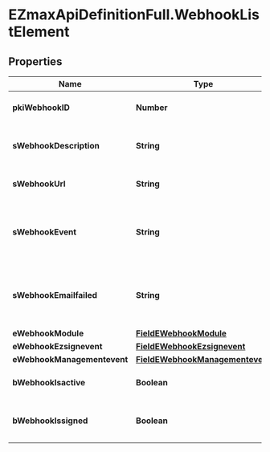 # EZmaxApiDefinitionFull.WebhookListElement

## Properties

Name | Type | Description | Notes
------------ | ------------- | ------------- | -------------
**pkiWebhookID** | **Number** | The unique ID of the Webhook | 
**sWebhookDescription** | **String** | The description of the Webhook | 
**sWebhookUrl** | **String** | The URL of the Webhook callback | 
**sWebhookEvent** | **String** | The concatenated string to describe the Webhook event | 
**sWebhookEmailfailed** | **String** | The email that will receive the Webhook in case all attempts fail | 
**eWebhookModule** | [**FieldEWebhookModule**](FieldEWebhookModule.md) |  | 
**eWebhookEzsignevent** | [**FieldEWebhookEzsignevent**](FieldEWebhookEzsignevent.md) |  | [optional] 
**eWebhookManagementevent** | [**FieldEWebhookManagementevent**](FieldEWebhookManagementevent.md) |  | [optional] 
**bWebhookIsactive** | **Boolean** | Whether the Webhook is active or not | 
**bWebhookIssigned** | **Boolean** | Whether the requests will be signed or not | 



